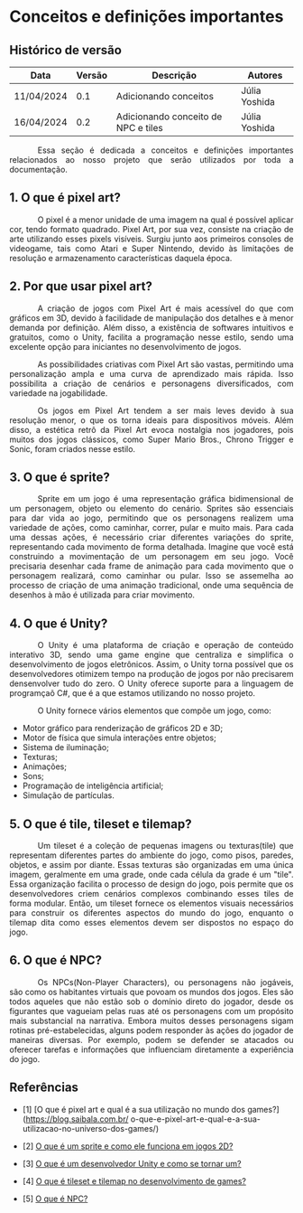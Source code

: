 # Conceitos e definições importantes

## Histórico de versão

|Data|Versão|Descrição|Autores|
|--|--|--|--|
|11/04/2024|0.1|Adicionando conceitos|Júlia Yoshida|
|16/04/2024|0.2|Adicionando conceito de NPC e tiles|Júlia Yoshida|

<p style="text-indent: 50px;text-align: justify;"> Essa seção é dedicada a conceitos e definições importantes relacionados ao nosso projeto que serão utilizados por toda a documentação. </p>

## 1. O que é pixel art?

<p style="text-indent: 50px;text-align: justify;"> O pixel é a menor unidade de uma imagem na qual é possível aplicar cor, tendo formato quadrado. Pixel Art, por sua vez, consiste na criação de arte utilizando esses pixels visíveis. Surgiu junto aos primeiros consoles de videogame, tais como Atari e Super Nintendo, devido às limitações de resolução e armazenamento características daquela época. </p>

## 2. Por que usar pixel art?

<p style="text-indent: 50px;text-align: justify;"> A criação de jogos com Pixel Art é mais acessível do que com gráficos em 3D, devido à facilidade de manipulação dos detalhes e à menor demanda por definição. Além disso, a existência de softwares intuitivos e gratuitos, como o Unity, facilita a programação nesse estilo, sendo uma excelente opção para iniciantes no desenvolvimento de jogos. </p>

<p style="text-indent: 50px;text-align: justify;"> As possibilidades criativas com Pixel Art são vastas, permitindo uma personalização ampla e uma curva de aprendizado mais rápida. Isso possibilita a criação de cenários e personagens diversificados, com variedade na jogabilidade. </p>

<p style="text-indent: 50px;text-align: justify;"> Os jogos em Pixel Art tendem a ser mais leves devido à sua resolução menor, o que os torna ideais para dispositivos móveis. Além disso, a estética retrô da Pixel Art evoca nostalgia nos jogadores, pois muitos dos jogos clássicos, como Super Mario Bros., Chrono Trigger e Sonic, foram criados nesse estilo. </p>

## 3. O que é sprite?

<p style="text-indent: 50px;text-align: justify;"> Sprite em um jogo é uma representação gráfica bidimensional de um personagem, objeto ou elemento do cenário. Sprites são essenciais para dar vida ao jogo, permitindo que os personagens realizem uma variedade de ações, como caminhar, correr, pular e muito mais. Para cada uma dessas ações, é necessário criar diferentes variações do sprite, representando cada movimento de forma detalhada. Imagine que você está construindo a movimentação de um personagem em seu jogo. Você precisaria desenhar cada frame de animação para cada movimento que o personagem realizará, como caminhar ou pular. Isso se assemelha ao processo de criação de uma animação tradicional, onde uma sequência de desenhos à mão é utilizada para criar movimento. </p>

## 4. O que é Unity?

<p style="text-indent: 50px;text-align: justify;"> O Unity é uma plataforma de criação e operação de conteúdo interativo 3D, sendo uma game engine que centraliza e simplifica o desenvolvimento de jogos eletrônicos. Assim, o Unity torna possível que os desenvolvedores otimizem tempo na produção de jogos por não precisarem densenvolver tudo do zero. O Unity oferece suporte para a linguagem de programçaõ C#, que é a que estamos utilizando no nosso projeto. </p>

<p style="text-indent: 50px;text-align: justify;"> O Unity fornece vários elementos que compõe um jogo, como: </p>

- Motor gráfico para renderização de gráficos 2D e 3D;
- Motor de física que simula interações entre objetos;
- Sistema de iluminação;
- Texturas;
- Animações;
- Sons;
- Programação de inteligência artificial;
- Simulação de partículas.

## 5. O que é tile, tileset e tilemap?

<p style="text-indent: 50px;text-align: justify;"> Um tileset é a coleção de pequenas imagens ou texturas(tile) que representam diferentes partes do ambiente do jogo, como pisos, paredes, objetos, e assim por diante. Essas texturas são organizadas em uma única imagem, geralmente em uma grade, onde cada célula da grade é um "tile". Essa organização facilita o processo de design do jogo, pois permite que os desenvolvedores criem cenários complexos combinando esses tiles de forma modular. Então, um tileset fornece os elementos visuais necessários para construir os diferentes aspectos do mundo do jogo, enquanto o tilemap dita como esses elementos devem ser dispostos no espaço do jogo. </p>

## 6. O que é NPC?

<p style="text-indent: 50px;text-align: justify;">Os NPCs(Non-Player Characters), ou personagens não jogáveis, são como os habitantes virtuais que povoam os mundos dos jogos. Eles são todos aqueles que não estão sob o domínio direto do jogador, desde os figurantes que vagueiam pelas ruas até os personagens com um propósito mais substancial na narrativa. Embora muitos desses personagens sigam rotinas pré-estabelecidas, alguns podem responder às ações do jogador de maneiras diversas. Por exemplo, podem se defender se atacados ou oferecer tarefas e informações que influenciam diretamente a experiência do jogo. </P>

## Referências

- [1] [O que é pixel art e qual é a sua utilização no mundo dos games?](https://blog.saibala.com.br/
o-que-e-pixel-art-e-qual-e-a-sua-utilizacao-no-universo-dos-games/)

- [2] [O que é um sprite e como ele funciona em jogos 2D?](https://www.alura.com.br/artigos/sprite-como-funciona-em-jogos-2d)

- [3] [O que é um desenvolvedor Unity e como se tornar um?](https://ebaconline.com.br/blog/o-que-e-um-desenvolvedor-unity-e-como-se-tornar-um)

- [4] [O que é tileset e tilemap no desenvolvimento de games?](https://www.domestika.org/pt/blog/6985-o-que-e-tileset-e-tilemap-no-desenvolvimento-de-games)

- [5] [O que é NPC?](https://canaltech.com.br/games/o-que-e-npc/)